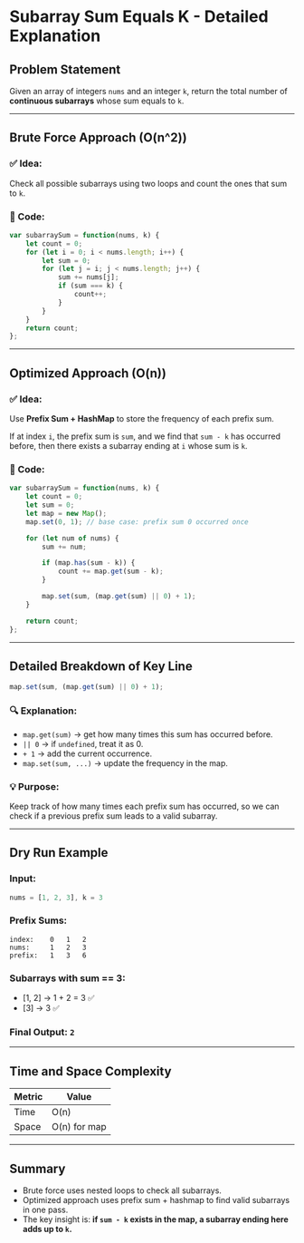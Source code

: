 # Subarray Sum Equals K - Detailed Explanation

## Problem Statement

Given an array of integers `nums` and an integer `k`, return the total number of **continuous subarrays** whose sum equals to `k`.

---

## Brute Force Approach (O(n^2))

### ✅ Idea:
Check all possible subarrays using two loops and count the ones that sum to `k`.

### 🔢 Code:
```js
var subarraySum = function(nums, k) {
    let count = 0;
    for (let i = 0; i < nums.length; i++) {
        let sum = 0;
        for (let j = i; j < nums.length; j++) {
            sum += nums[j];
            if (sum === k) {
                count++;
            }
        }
    }
    return count;
};
```

---

## Optimized Approach (O(n))

### ✅ Idea:
Use **Prefix Sum + HashMap** to store the frequency of each prefix sum.

If at index `i`, the prefix sum is `sum`, and we find that `sum - k` has occurred before, then there exists a subarray ending at `i` whose sum is `k`.

### 🔢 Code:
```js
var subarraySum = function(nums, k) {
    let count = 0;
    let sum = 0;
    let map = new Map();
    map.set(0, 1); // base case: prefix sum 0 occurred once

    for (let num of nums) {
        sum += num;

        if (map.has(sum - k)) {
            count += map.get(sum - k);
        }

        map.set(sum, (map.get(sum) || 0) + 1);
    }

    return count;
};
```

---

## Detailed Breakdown of Key Line

```js
map.set(sum, (map.get(sum) || 0) + 1);
```

### 🔍 Explanation:
- `map.get(sum)` → get how many times this sum has occurred before.
- `|| 0` → if `undefined`, treat it as 0.
- `+ 1` → add the current occurrence.
- `map.set(sum, ...)` → update the frequency in the map.

### 💡 Purpose:
Keep track of how many times each prefix sum has occurred, so we can check if a previous prefix sum leads to a valid subarray.

---

## Dry Run Example

### Input:
```js
nums = [1, 2, 3], k = 3
```

### Prefix Sums:
```
index:    0   1   2
nums:     1   2   3
prefix:   1   3   6
```

### Subarrays with sum == 3:
- [1, 2] → 1 + 2 = 3 ✅
- [3]    → 3 ✅

### Final Output: `2`

---

## Time and Space Complexity

| Metric     | Value         |
|------------|---------------|
| Time       | O(n)          |
| Space      | O(n) for map  |

---

## Summary
- Brute force uses nested loops to check all subarrays.
- Optimized approach uses prefix sum + hashmap to find valid subarrays in one pass.
- The key insight is: **if `sum - k` exists in the map, a subarray ending here adds up to `k`.**
